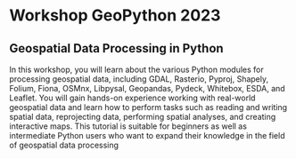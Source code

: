 # Workshop GeoPython 2023

## Geospatial Data Processing in Python

In this workshop, you will learn about the various Python modules for processing geospatial data, including GDAL, Rasterio, Pyproj, Shapely, Folium, Fiona, OSMnx, Libpysal, Geopandas, Pydeck, Whitebox, ESDA, and Leaflet. You will gain hands-on experience working with real-world geospatial data and learn how to perform tasks such as reading and writing spatial data, reprojecting data, performing spatial analyses, and creating interactive maps. This tutorial is suitable for beginners as well as intermediate Python users who want to expand their knowledge in the field of geospatial data processing

